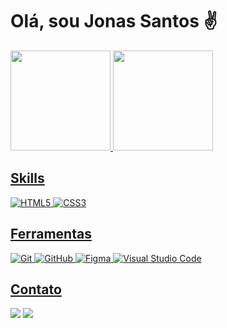 <h1>Olá, sou Jonas Santos ✌️</h1>

<div align="left">
   <a href="https://github.com/JSantosMoraes">
   <img height="160em" src="https://github-readme-stats.vercel.app/api?username=JSantosMoraes&show_icons=true&theme=midnight-purple&include_all_commits=true&count_private=true"/>
   <img height="160em" src="https://github-readme-stats.vercel.app/api/top-langs/?username=JSantosMoraes&layout=compact&langs_count=6&theme=midnight-purple"/>
</div>

<h2 align="left">Skills</h2>
<p align="left">
   <img src="https://img.shields.io/badge/HTML5-%23E34F26.svg?style=for-the-badge&logo=html5&logoColor=white" alt="HTML5">
   <img src="https://img.shields.io/badge/CSS3-%231572B6.svg?style=for-the-badge&logo=css3&logoColor=white" alt="CSS3">
</p>

<h2 align="left">Ferramentas</h2>
<p align="left">
   <img src="https://img.shields.io/badge/Git-%23F05033?style=for-the-badge&logo=git&logoColor=white" alt="Git">
   <img src="https://img.shields.io/badge/GitHub-%23121011?style=for-the-badge&logo=github&logoColor=white" alt="GitHub">
   <img src="https://img.shields.io/badge/Figma-F24E1E?style=for-the-badge&logo=figma&logoColor=white" alt="Figma">
   <img src="https://img.shields.io/badge/Visual%20Studio%20Code-0078d7.svg?style=for-the-badge&logo=visual-studio-code&logoColor=white" alt="Visual Studio Code">
</p> 

<h2 align="left">Contato</h2>
<div align="left"> 
  <a href="https://instagram.com/_js.moraes_" target="_blank"><img src="https://img.shields.io/badge/-Instagram-%23E4405F?style=for-the-badge&logo=instagram&logoColor=white" target="_blank"></a>
  <a href="mailto:jonassdmm@gmail.com"><img src="https://img.shields.io/badge/-Gmail-D14836?style=for-the-badge&logo=gmail&logoColor=white" target="_blank"></a>
</div>

